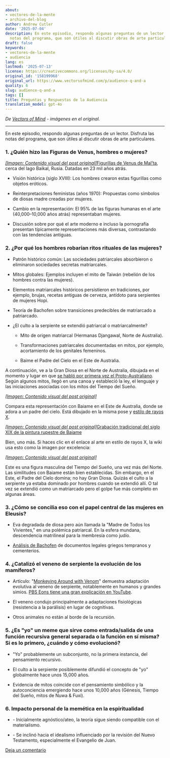 ```yaml
---
about:
- vectores-de-la-mente
- archivo-del-blog
author: Andrew Cutler
date: '2025-07-04'
description: En este episodio, respondo algunas preguntas de un lector. Disfruta las
  notas del programa, que son útiles al discutir obras de arte particulares.
draft: false
keywords:
- vectores-de-la-mente
- audiencia
lang: es
lastmod: '2025-07-13'
license: https://creativecommons.org/licenses/by-sa/4.0/
original_id: '158199968'
original_url: https://www.vectorsofmind.com/p/audience-q-and-a
quality: 6
slug: audience-q-and-a
tags: []
title: Preguntas y Respuestas de la Audiencia
translation_model: gpt-4o
---
```


*De [Vectors of Mind](https://www.vectorsofmind.com/p/audience-q-and-a) - imágenes en el original.*

---

En este episodio, respondo algunas preguntas de un lector. Disfruta las notas del programa, que son útiles al discutir obras de arte particulares.

### 1\. ¿Quién hizo las Figuras de Venus, hombres o mujeres?


[*[Imagen: Contenido visual del post original]*](https://substackcdn.com/image/fetch/$s_!BEcq!,f_auto,q_auto:good,fl_progressive:steep/https%3A%2F%2Fsubstack-post-media.s3.amazonaws.com%2Fpublic%2Fimages%2Fe3f2c568-ae8b-4d71-bed7-fe2ef2c53c5b_2560x1613.png)[Figurillas de Venus de Mal’ta](https://en.wikipedia.org/wiki/Venus_figurines_of_Mal%27ta), cerca del lago Baikal, Rusia. Datadas en 23 mil años atrás.

  * Visión histórica (siglo XVIII): Los hombres crearon estas figurillas como objetos eróticos.

  * Reinterpretaciones feministas (años 1970): Propuestas como símbolos de diosas madre creadas por mujeres.

  * Cambio en la representación: El 95% de las figuras humanas en el arte (40,000–10,000 años atrás) representaban mujeres.

  * Discusión sobre por qué el arte moderno e incluso la pornografía presentan típicamente representaciones más diversas, contrastando con las tendencias antiguas.




### 2\. ¿Por qué los hombres robarían ritos rituales de las mujeres?


  * Patrón histórico común: Las sociedades patriarcales absorbieron o eliminaron sociedades secretas matriarcales.

  * Mitos globales: Ejemplos incluyen el mito de Taiwán (rebelión de los hombres contra las mujeres).

  * Elementos matriarcales históricos persistieron en tradiciones, por ejemplo, brujas, recetas antiguas de cerveza, antídoto para serpientes de mujeres Hopi.

  * Teoría de Bachofen sobre transiciones predecibles de matriarcado a patriarcado.

  * ¿El culto a la serpiente se extendió patriarcal o matriarcalmente?

    * Mito de origen matriarcal (Hermanas Djangawal, Norte de Australia).

    * Transformaciones patriarcales documentadas en mitos, por ejemplo, acortamiento de los genitales femeninos.

    * Baime el Padre del Cielo en el Este de Australia.




A continuación, ve a la Gran Diosa en el Norte de Australia, dibujada en el momento y lugar en que [se habló por primera vez el Proto-Australiano](https://www.degruyter.com/document/doi/10.1515/9783111421889/html?lang=en&srsltid=AfmBOopVbfRZO-PSMnsjtSGnxaGGaSvcsi0PrZNvw70EA53_Mb2GF45q). Según algunos mitos, llegó en una canoa y estableció la ley, el lenguaje y las iniciaciones asociadas con los mitos del Tiempo del Sueño.

[*[Imagen: Contenido visual del post original]*](https://substackcdn.com/image/fetch/$s_!_bJq!,f_auto,q_auto:good,fl_progressive:steep/https%3A%2F%2Fsubstack-post-media.s3.amazonaws.com%2Fpublic%2Fimages%2Ff54b4e74-e34a-4150-bb74-c8311d974538_626x588.jpeg)

Compara esta representación con Baiame en el Este de Australia, donde se adora a un padre del cielo. Está dibujado en la misma pose y [estilo de rayos X](https://en.wikipedia.org/wiki/X-ray_style_art).

[*[Imagen: Contenido visual del post original]*](https://substackcdn.com/image/fetch/$s_!VoPr!,f_auto,q_auto:good,fl_progressive:steep/https%3A%2F%2Fsubstack-post-media.s3.amazonaws.com%2Fpublic%2Fimages%2F617bc46f-78b9-4991-b8de-d6fd8b90fbf6_640x438.heic)[Grabación tradicional del siglo XIX de la pintura rupestre de Baiame](https://www.researchgate.net/publication/44058646_Digital_Recording_of_Aboriginal_Rock_Art/figures?lo=1)

Bien, uno más. Si haces clic en el enlace al arte en estilo de rayos X, la wiki usa esto como la imagen por excelencia:

[*[Imagen: Contenido visual del post original]*](https://substackcdn.com/image/fetch/$s_!pLyl!,f_auto,q_auto:good,fl_progressive:steep/https%3A%2F%2Fsubstack-post-media.s3.amazonaws.com%2Fpublic%2Fimages%2Fd538f22f-e597-47bf-9856-0c0fa8c4acaf_1600x1200.heic)

Este es una figura masculina del Tiempo del Sueño, una vez más del Norte. Las similitudes con Baiame están bien establecidas. Sin embargo, en el Este, el Padre del Cielo domina; no hay Gran Diosa. Quizás el culto a la serpiente ya estaba dominado por hombres cuando se extendió allí. O tal vez se extendió como un matriarcado pero el golpe fue más completo en algunas áreas.

### 3\. ¿Cómo se concilia eso con el papel central de las mujeres en Eleusis?


  * Eva degradada de diosa pero aún llamada la "Madre de Todos los Vivientes," en una polémica patriarcal. En la esfera mundana, descendencia matrilineal para la membresía como judío.

  * [Análisis de Bachofen](https://www.vectorsofmind.com/i/145682170/myths-of-matriarchy-reconsidered-deborah-b-gewertz) de documentos legales griegos tempranos y cementerios.




### 4\. ¿Catalizó el veneno de serpiente la evolución de los mamíferos?


  * Artículo: "[Monkeying Around with Venom](https://bmcbiol.biomedcentral.com/articles/10.1186/s12915-021-01195-x)" demuestra adaptación evolutiva al veneno de serpiente, notablemente en humanos y grandes simios. [PBS Eons tiene una gran explicación en YouTube](https://youtu.be/_zGy_tr_tY4?si=f73qOoGSMfquizkI).

  * El veneno condujo principalmente a adaptaciones fisiológicas (resistencia a la parálisis) en lugar de cognitivas.

  * Otros animales no están al borde de la recursión.




### 5\. ¿Es "yo" un meme que sirve como entrada/salida de una función recursiva general separada o la función en sí misma? Si es lo primero, ¿cuándo y cómo evolucionó?


  * "Yo" probablemente un subconjunto, no la primera instancia, del pensamiento recursivo.

  * El culto a la serpiente posiblemente difundió el concepto de "yo" globalmente hace unos 15,000 años.

  * Evidencia de mitos coincide con el pensamiento simbólico y la autoconciencia emergiendo hace unos 10,000 años (Génesis, Tiempo del Sueño, mitos de Nuwa & Fuxi).




### 6\. Impacto personal de la memética en la espiritualidad


  * \- Inicialmente agnóstico/ateo, la teoría sigue siendo compatible con el materialismo.

  * \- Se inclinó hacia el idealismo influenciado por la revisión del Nuevo Testamento, especialmente el Evangelio de Juan.




[Deja un comentario](https://www.vectorsofmind.com/p/audience-q-and-a/comments)